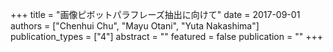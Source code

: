 +++
title = "画像ピボットパラフレーズ抽出に向けて"
date = 2017-09-01
authors = ["Chenhui Chu", "Mayu Otani", "Yuta Nakashima"]
publication_types = ["4"]
abstract = ""
featured = false
publication = ""
+++

